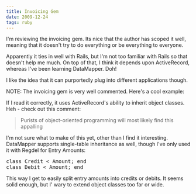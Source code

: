 ```yaml
---
title: Invoicing Gem
date: 2009-12-24
tags: ruby
---
```

I'm reviewing the invoicing gem. Its nice that the author has scoped it well, meaning that it doesn't try to do everything or be everything to everyone.

Apparently it ties in well with Rails, but I'm not too familiar with Rails so that doesn't help me much. On top of that, I think it depends upon ActiveRecord, whereas I've been learning DataMapper. Doh!

I like the idea that it can purportedly plug into different applications though.

NOTE: The invoicing gem is very well commented. Here's a cool example:


If I read it correctly, it uses ActiveRecord's ability to inherit object classes. Heh - check out this comment:

<blockquote>Purists of object-oriented programming will most likely find this appalling</blockquote>

I'm not sure what to make of this yet, other than I find it interesting. DataMapper supports single-table inheritance as well, though I've only used it with Regdel for Entry Amounts:

<pre class="sh_ruby">
class Credit &lt; Amount; end
class Debit &lt; Amount; end
</pre>

This way I get to easily split entry amounts into credits or debits. It seems solid enough, but I' wary to extend object classes too far or wide.

